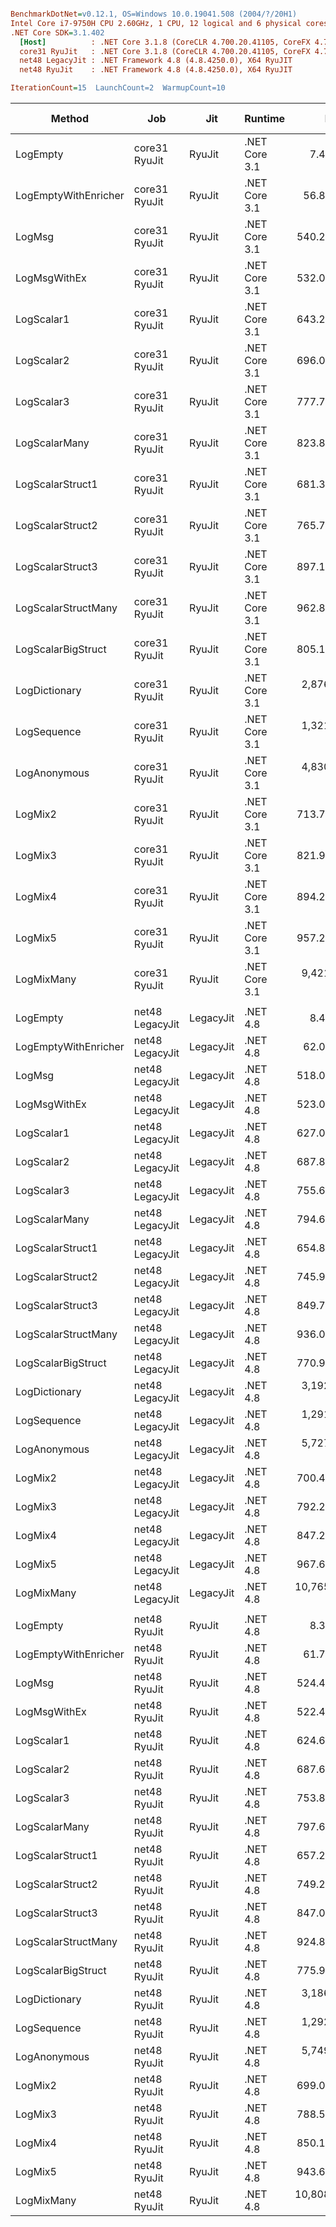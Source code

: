 ``` ini

BenchmarkDotNet=v0.12.1, OS=Windows 10.0.19041.508 (2004/?/20H1)
Intel Core i7-9750H CPU 2.60GHz, 1 CPU, 12 logical and 6 physical cores
.NET Core SDK=3.1.402
  [Host]          : .NET Core 3.1.8 (CoreCLR 4.700.20.41105, CoreFX 4.700.20.41903), X64 RyuJIT
  core31 RyuJit   : .NET Core 3.1.8 (CoreCLR 4.700.20.41105, CoreFX 4.700.20.41903), X64 RyuJIT
  net48 LegacyJit : .NET Framework 4.8 (4.8.4250.0), X64 RyuJIT
  net48 RyuJit    : .NET Framework 4.8 (4.8.4250.0), X64 RyuJIT

IterationCount=15  LaunchCount=2  WarmupCount=10  

```
|               Method |             Job |       Jit |       Runtime |          Mean |       Error |      StdDev |    Ratio | RatioSD |  Gen 0 | Gen 1 | Gen 2 | Allocated |
|--------------------- |---------------- |---------- |-------------- |--------------:|------------:|------------:|---------:|--------:|-------:|------:|------:|----------:|
|             LogEmpty |   core31 RyuJit |    RyuJit | .NET Core 3.1 |      7.489 ns |   0.1214 ns |   0.1780 ns |     1.00 |    0.00 |      - |     - |     - |         - |
| LogEmptyWithEnricher |   core31 RyuJit |    RyuJit | .NET Core 3.1 |     56.805 ns |   0.7757 ns |   1.1611 ns |     7.59 |    0.27 | 0.0089 |     - |     - |      56 B |
|               LogMsg |   core31 RyuJit |    RyuJit | .NET Core 3.1 |    540.274 ns |   7.6024 ns |  11.3790 ns |    72.13 |    2.74 | 0.0210 |     - |     - |     136 B |
|         LogMsgWithEx |   core31 RyuJit |    RyuJit | .NET Core 3.1 |    532.083 ns |   7.5229 ns |  11.2599 ns |    71.09 |    1.47 | 0.0210 |     - |     - |     136 B |
|           LogScalar1 |   core31 RyuJit |    RyuJit | .NET Core 3.1 |    643.299 ns |   9.1037 ns |  13.3441 ns |    85.92 |    1.85 | 0.0582 |     - |     - |     368 B |
|           LogScalar2 |   core31 RyuJit |    RyuJit | .NET Core 3.1 |    696.091 ns |   8.1004 ns |  12.1243 ns |    93.04 |    2.71 | 0.0658 |     - |     - |     416 B |
|           LogScalar3 |   core31 RyuJit |    RyuJit | .NET Core 3.1 |    777.750 ns |   8.2071 ns |  12.2839 ns |   103.88 |    2.91 | 0.0734 |     - |     - |     464 B |
|        LogScalarMany |   core31 RyuJit |    RyuJit | .NET Core 3.1 |    823.894 ns |  10.5526 ns |  15.7946 ns |   110.21 |    3.39 | 0.0992 |     - |     - |     624 B |
|     LogScalarStruct1 |   core31 RyuJit |    RyuJit | .NET Core 3.1 |    681.343 ns |  11.0118 ns |  16.4820 ns |    91.16 |    3.30 | 0.0620 |     - |     - |     392 B |
|     LogScalarStruct2 |   core31 RyuJit |    RyuJit | .NET Core 3.1 |    765.764 ns |   8.4263 ns |  12.6120 ns |   102.38 |    3.07 | 0.0734 |     - |     - |     464 B |
|     LogScalarStruct3 |   core31 RyuJit |    RyuJit | .NET Core 3.1 |    897.164 ns |  21.5700 ns |  31.6171 ns |   119.84 |    4.56 | 0.0839 |     - |     - |     536 B |
|  LogScalarStructMany |   core31 RyuJit |    RyuJit | .NET Core 3.1 |    962.894 ns |   7.1894 ns |  10.5382 ns |   128.64 |    3.32 | 0.1144 |     - |     - |     720 B |
|   LogScalarBigStruct |   core31 RyuJit |    RyuJit | .NET Core 3.1 |    805.164 ns |   8.8403 ns |  13.2317 ns |   107.56 |    3.15 | 0.0706 |     - |     - |     448 B |
|        LogDictionary |   core31 RyuJit |    RyuJit | .NET Core 3.1 |  2,876.173 ns |  39.4587 ns |  59.0599 ns |   384.74 |   14.00 | 0.3395 |     - |     - |    2144 B |
|          LogSequence |   core31 RyuJit |    RyuJit | .NET Core 3.1 |  1,321.011 ns |  18.1847 ns |  27.2181 ns |   176.40 |    3.15 | 0.1297 |     - |     - |     816 B |
|         LogAnonymous |   core31 RyuJit |    RyuJit | .NET Core 3.1 |  4,830.722 ns |  94.7735 ns | 141.8525 ns |   645.11 |   26.59 | 0.5417 |     - |     - |    3432 B |
|              LogMix2 |   core31 RyuJit |    RyuJit | .NET Core 3.1 |    713.762 ns |   8.6159 ns |  12.8959 ns |    95.33 |    2.63 | 0.0696 |     - |     - |     440 B |
|              LogMix3 |   core31 RyuJit |    RyuJit | .NET Core 3.1 |    821.989 ns |   9.1294 ns |  13.6645 ns |   109.85 |    3.34 | 0.0811 |     - |     - |     512 B |
|              LogMix4 |   core31 RyuJit |    RyuJit | .NET Core 3.1 |    894.291 ns |  14.0107 ns |  20.9705 ns |   119.50 |    4.44 | 0.1116 |     - |     - |     704 B |
|              LogMix5 |   core31 RyuJit |    RyuJit | .NET Core 3.1 |    957.220 ns |  15.9059 ns |  23.8072 ns |   127.62 |    3.66 | 0.1221 |     - |     - |     776 B |
|           LogMixMany |   core31 RyuJit |    RyuJit | .NET Core 3.1 |  9,421.749 ns | 153.1057 ns | 229.1614 ns | 1,257.88 |   45.74 | 1.0223 |     - |     - |    6448 B |
|                      |                 |           |               |               |             |             |          |         |        |       |       |           |
|             LogEmpty | net48 LegacyJit | LegacyJit |      .NET 4.8 |      8.465 ns |   0.1137 ns |   0.1703 ns |     1.00 |    0.00 |      - |     - |     - |         - |
| LogEmptyWithEnricher | net48 LegacyJit | LegacyJit |      .NET 4.8 |     62.075 ns |   1.2262 ns |   1.8352 ns |     7.34 |    0.26 | 0.0088 |     - |     - |      56 B |
|               LogMsg | net48 LegacyJit | LegacyJit |      .NET 4.8 |    518.041 ns |   7.9947 ns |  11.9661 ns |    61.21 |    1.35 | 0.0229 |     - |     - |     144 B |
|         LogMsgWithEx | net48 LegacyJit | LegacyJit |      .NET 4.8 |    523.082 ns |   8.5677 ns |  12.8237 ns |    61.82 |    1.82 | 0.0229 |     - |     - |     144 B |
|           LogScalar1 | net48 LegacyJit | LegacyJit |      .NET 4.8 |    627.012 ns |   8.4730 ns |  12.6820 ns |    74.13 |    2.81 | 0.0591 |     - |     - |     377 B |
|           LogScalar2 | net48 LegacyJit | LegacyJit |      .NET 4.8 |    687.872 ns |   9.9366 ns |  14.2508 ns |    81.24 |    2.02 | 0.0668 |     - |     - |     425 B |
|           LogScalar3 | net48 LegacyJit | LegacyJit |      .NET 4.8 |    755.606 ns |   7.8344 ns |  11.7262 ns |    89.29 |    1.97 | 0.0744 |     - |     - |     473 B |
|        LogScalarMany | net48 LegacyJit | LegacyJit |      .NET 4.8 |    794.604 ns |   7.8206 ns |  11.7055 ns |    93.92 |    2.63 | 0.1001 |     - |     - |     634 B |
|     LogScalarStruct1 | net48 LegacyJit | LegacyJit |      .NET 4.8 |    654.850 ns |   9.0568 ns |  13.5558 ns |    77.38 |    1.42 | 0.0629 |     - |     - |     401 B |
|     LogScalarStruct2 | net48 LegacyJit | LegacyJit |      .NET 4.8 |    745.965 ns |   8.3292 ns |  12.4668 ns |    88.16 |    2.39 | 0.0744 |     - |     - |     473 B |
|     LogScalarStruct3 | net48 LegacyJit | LegacyJit |      .NET 4.8 |    849.715 ns |   8.2063 ns |  12.2827 ns |   100.42 |    2.29 | 0.0858 |     - |     - |     546 B |
|  LogScalarStructMany | net48 LegacyJit | LegacyJit |      .NET 4.8 |    936.018 ns |  16.7225 ns |  23.9829 ns |   110.56 |    3.64 | 0.1144 |     - |     - |     730 B |
|   LogScalarBigStruct | net48 LegacyJit | LegacyJit |      .NET 4.8 |    770.976 ns |   7.5741 ns |  11.3365 ns |    91.12 |    2.24 | 0.0725 |     - |     - |     457 B |
|        LogDictionary | net48 LegacyJit | LegacyJit |      .NET 4.8 |  3,192.674 ns |  36.5512 ns |  54.7082 ns |   377.34 |   10.59 | 0.3548 |     - |     - |    2247 B |
|          LogSequence | net48 LegacyJit | LegacyJit |      .NET 4.8 |  1,291.638 ns |  18.8115 ns |  28.1561 ns |   152.65 |    4.41 | 0.1297 |     - |     - |     826 B |
|         LogAnonymous | net48 LegacyJit | LegacyJit |      .NET 4.8 |  5,727.797 ns |  64.7086 ns |  96.8527 ns |   676.91 |   16.55 | 0.5493 |     - |     - |    3483 B |
|              LogMix2 | net48 LegacyJit | LegacyJit |      .NET 4.8 |    700.473 ns |   7.9381 ns |  11.8814 ns |    82.78 |    2.04 | 0.0706 |     - |     - |     449 B |
|              LogMix3 | net48 LegacyJit | LegacyJit |      .NET 4.8 |    792.222 ns |   9.5578 ns |  14.3056 ns |    93.63 |    2.53 | 0.0820 |     - |     - |     522 B |
|              LogMix4 | net48 LegacyJit | LegacyJit |      .NET 4.8 |    847.282 ns |   8.1124 ns |  12.1423 ns |   100.14 |    2.43 | 0.1135 |     - |     - |     714 B |
|              LogMix5 | net48 LegacyJit | LegacyJit |      .NET 4.8 |    967.658 ns |  28.0243 ns |  41.9454 ns |   114.36 |    5.40 | 0.1249 |     - |     - |     786 B |
|           LogMixMany | net48 LegacyJit | LegacyJit |      .NET 4.8 | 10,765.933 ns | 140.3995 ns | 210.1433 ns | 1,272.26 |   31.25 | 1.0376 |     - |     - |    6596 B |
|                      |                 |           |               |               |             |             |          |         |        |       |       |           |
|             LogEmpty |    net48 RyuJit |    RyuJit |      .NET 4.8 |      8.387 ns |   0.1277 ns |   0.1912 ns |     1.00 |    0.00 |      - |     - |     - |         - |
| LogEmptyWithEnricher |    net48 RyuJit |    RyuJit |      .NET 4.8 |     61.710 ns |   1.3141 ns |   1.9668 ns |     7.36 |    0.25 | 0.0088 |     - |     - |      56 B |
|               LogMsg |    net48 RyuJit |    RyuJit |      .NET 4.8 |    524.488 ns |  10.0702 ns |  15.0727 ns |    62.56 |    2.32 | 0.0229 |     - |     - |     144 B |
|         LogMsgWithEx |    net48 RyuJit |    RyuJit |      .NET 4.8 |    522.430 ns |   8.7325 ns |  13.0703 ns |    62.33 |    2.38 | 0.0229 |     - |     - |     144 B |
|           LogScalar1 |    net48 RyuJit |    RyuJit |      .NET 4.8 |    624.632 ns |   8.3482 ns |  12.4952 ns |    74.51 |    2.23 | 0.0591 |     - |     - |     377 B |
|           LogScalar2 |    net48 RyuJit |    RyuJit |      .NET 4.8 |    687.695 ns |   8.8062 ns |  13.1807 ns |    82.02 |    1.90 | 0.0668 |     - |     - |     425 B |
|           LogScalar3 |    net48 RyuJit |    RyuJit |      .NET 4.8 |    753.854 ns |   9.6225 ns |  14.4026 ns |    89.93 |    2.88 | 0.0744 |     - |     - |     473 B |
|        LogScalarMany |    net48 RyuJit |    RyuJit |      .NET 4.8 |    797.621 ns |  12.1802 ns |  17.4685 ns |    95.18 |    2.78 | 0.1001 |     - |     - |     634 B |
|     LogScalarStruct1 |    net48 RyuJit |    RyuJit |      .NET 4.8 |    657.238 ns |   9.0259 ns |  13.5096 ns |    78.38 |    1.59 | 0.0629 |     - |     - |     401 B |
|     LogScalarStruct2 |    net48 RyuJit |    RyuJit |      .NET 4.8 |    749.278 ns |   9.1926 ns |  13.7590 ns |    89.38 |    2.62 | 0.0744 |     - |     - |     473 B |
|     LogScalarStruct3 |    net48 RyuJit |    RyuJit |      .NET 4.8 |    847.046 ns |   8.1490 ns |  12.1971 ns |   101.04 |    2.91 | 0.0858 |     - |     - |     546 B |
|  LogScalarStructMany |    net48 RyuJit |    RyuJit |      .NET 4.8 |    924.859 ns |  12.5277 ns |  18.7509 ns |   110.33 |    3.54 | 0.1144 |     - |     - |     730 B |
|   LogScalarBigStruct |    net48 RyuJit |    RyuJit |      .NET 4.8 |    775.981 ns |   9.7215 ns |  14.5507 ns |    92.57 |    2.81 | 0.0725 |     - |     - |     457 B |
|        LogDictionary |    net48 RyuJit |    RyuJit |      .NET 4.8 |  3,186.696 ns |  39.1879 ns |  58.6545 ns |   380.13 |   11.49 | 0.3548 |     - |     - |    2247 B |
|          LogSequence |    net48 RyuJit |    RyuJit |      .NET 4.8 |  1,292.717 ns |  18.3948 ns |  27.5325 ns |   154.26 |    6.50 | 0.1297 |     - |     - |     826 B |
|         LogAnonymous |    net48 RyuJit |    RyuJit |      .NET 4.8 |  5,749.199 ns |  79.2240 ns | 118.5788 ns |   685.73 |   18.82 | 0.5493 |     - |     - |    3483 B |
|              LogMix2 |    net48 RyuJit |    RyuJit |      .NET 4.8 |    699.049 ns |   8.6837 ns |  12.9974 ns |    83.39 |    2.47 | 0.0706 |     - |     - |     449 B |
|              LogMix3 |    net48 RyuJit |    RyuJit |      .NET 4.8 |    788.599 ns |   8.4048 ns |  12.5799 ns |    94.07 |    2.74 | 0.0820 |     - |     - |     522 B |
|              LogMix4 |    net48 RyuJit |    RyuJit |      .NET 4.8 |    850.135 ns |   8.6993 ns |  13.0207 ns |   101.41 |    2.72 | 0.1135 |     - |     - |     714 B |
|              LogMix5 |    net48 RyuJit |    RyuJit |      .NET 4.8 |    943.698 ns |  15.1696 ns |  21.2657 ns |   112.54 |    2.93 | 0.1249 |     - |     - |     786 B |
|           LogMixMany |    net48 RyuJit |    RyuJit |      .NET 4.8 | 10,808.315 ns | 164.4349 ns | 246.1185 ns | 1,289.39 |   44.92 | 1.0376 |     - |     - |    6596 B |
